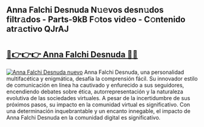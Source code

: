 ## Anna Falchi Desnuda N𝚞𝚎vos desn𝚞dos filtr𝚊dos - Parts-9kB F𝚘tos vid𝚎o - C𝚘ntenido atr𝚊ctivo QJrAJ

# <h2><a href="http://mb76fdm.tromn.icu/?c=Anna+Falchi+Desnuda">🔗👉👉👉 Anna Falchi Desnuda 🔗🔗</a></h2>

[![Anna Falchi Desnuda nuevo](https://i.imgur.com/pEAQMta.gif)](http://mb76fdm.tromn.icu/?c=Anna+Falchi+Desnuda)
Anna Falchi Desnuda, una personalidad multifacética y enigmática, desafía la comprensión fácil. Su innovador estilo de comunicación en línea ha cautivado y enfurecido a sus seguidores, encendiendo debates sobre ética, autorrepresentación y la naturaleza evolutiva de las sociedades virtuales. A pesar de la incertidumbre de sus próximos pasos, su impacto en la comunidad virtual es significativo. Con una determinación inquebrantable y un encanto innegable, el impacto de Anna Falchi Desnuda en la comunidad digital es significativo.
